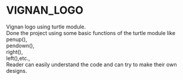# VIGNAN_LOGO<br>
Vignan logo using turtle module.<br>
Done the project using some basic functions of the turtle module like <br>penup(),<br>pendown(),<br>right(),<br>left(),etc.,
<br>Reader can easily understand the code and can try to make their own designs.
